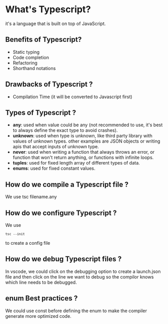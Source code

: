   # What's Typescript?
  it's a language that is built on top of JavaScript.

  ## Benefits of Typescript?
  - Static typing 
  - Code completion
  - Refactoring
  - Shorthand notations

  ## Drawbacks of Typescript ?
  - Compilation Time (it will be converted to Javascript first)

  ## Types of Typescript ?
  - **any**: used when value could be any (not recommended to use, it's best to always define the exact type to avoid crashes).
  - **unknown**: used when type is unknown, like third party library with values of unknown types. other examples are JSON objects or writing apis that accept inputs of unknown type.
  - **never**: used when writing a function that always throws an error, or function that won't return anything, or functions with infinite loops.
  - **tuples**: used for fixed length array of different types of data.
  - **enums**: used for fixed constant values.

  ## How do we compile a Typescript file ?
  We use tsc filename.any

  ## How do we configure Typescript ?
  We use <pre><code>``` tsc --init ```</code></pre> to create a config file

  ## How do we debug Typescript files ?
  In vscode, we could click on the debugging option to create a launch.json file
  and then click on the line we want to debug so the compilor knows which line
  needs to be debugged.

  ## enum Best practices ?
  We could use const before defining the enum to make the compiler generate more optimized code.

